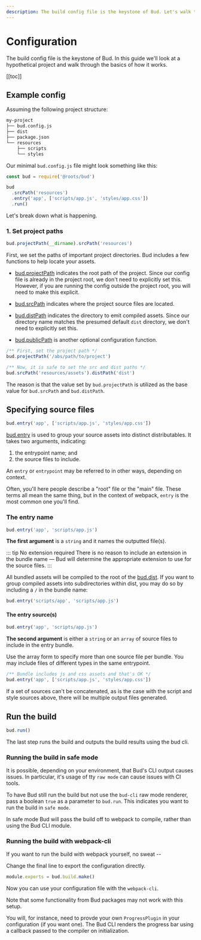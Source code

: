 ```yaml
---
description: The build config file is the keystone of Bud. Let's walk through a simple example.
---
```


# Configuration

The build config file is the keystone of Bud. In this guide we'll look at a
hypothetical project and walk through the basics of how it works.

[[toc]]

## Example config

Assuming the following project structure:

```sh
my-project
├── bud.config.js
├── dist
├── package.json
└── resources
    ├── scripts
    └── styles
```

Our minimal `bud.config.js` file might look something like this:

```js
const bud = require('@roots/bud')

bud
  .srcPath('resources')
  .entry('app', ['scripts/app.js', 'styles/app.css'])
  .run()
```

Let's break down what is happening.

### 1. Set project paths

```js
bud.projectPath(__dirname).srcPath('resources')
```

First, we set the paths of important project directories. Bud includes a few
functions to help locate your assets.

- [bud.projectPath](config-projectPath.md) indicates the root path of the project.
  Since our config file is already in the project root, we don't need to
  explicitly set this. However, if you are running the config outside the project
  root, you will need to make this explicit.

- [bud.srcPath](config-srcPath.md) indicates where the project source files are located.

- [bud.distPath](config-distPath.md) indicates the directory to emit compiled
  assets. Since our directory name matches the presumed default `dist` directory,
  we don't need to explicitly set this.

- [bud.publicPath](config-publicPath.md) is another optional configuration function.

```js
/** First, set the project path */
bud.projectPath('/abs/path/to/project')

/** Now, it is safe to set the src and dist paths */
bud.srcPath('resources/assets').distPath('dist')
```

The reason is that the value set by `bud.projectPath` is utilized as the base value for `bud.srcPath` and `bud.distPath`.

## Specifying source files

```js
bud.entry('app', ['scripts/app.js', 'styles/app.css'])
```

[bud.entry](config-entry.md) is used to group your source
assets into distinct distributables. It takes two arguments, indicating:

1. the entrypoint name; and
2. the source files to include.

An `entry` or `entrypoint` may be referred to in other ways, depending on context.

Often, you'll here people describe a "root" file or the "main" file. These terms all mean the same thing, but in the context of webpack, `entry` is the most common one you'll find.

### The entry name

```js
bud.entry('app', 'scripts/app.js')
```

**The first argument** is a `string` and it names the outputted file(s).

::: tip No extension required
There is no reason to include an extension in the bundle name &mdash; Bud will
determine the appropriate extension to use for the source files.
:::

All bundled assets will be compiled to the root of the [bud.dist](/config-dist.md).
If you want to group compiled assets into subdirectories within dist, you may
do so by including a `/` in the bundle name:

```js
bud.entry('scripts/app', 'scripts/app.js')
```

#### The entry source(s)

```js
bud.entry('app', 'scripts/app.js')
```

**The second argument** is either a `string` or an `array` of source files
to include in the entry bundle.

Use the array form to specify more than one source file per bundle. You may
include files of different types in the same entrypoint.

```js
/** Bundle includes js and css assets and that's OK */
bud.entry('app', ['scripts/app.js', 'styles/app.css'])
```

If a set of sources can't be concatenated, as is the case with the script and
style sources above, there will be multiple output files generated.

## Run the build

```js
bud.run()
```

The last step runs the build and outputs the build results using the bud cli.

### Running the build in safe mode

It is possible, depending on your environment, that Bud's CLI output causes issues. In particular, it's usage of tty `raw mode` can cause issues with CI tools.

To have Bud still run the build but not use the `bud-cli` raw mode renderer, pass a boolean `true` as a parameter to `bud.run`. This indicates you want to run the build in `safe mode`.

In safe mode Bud will pass the build off to webpack to compile, rather than using the Bud CLI module.

### Running the build with webpack-cli

If you want to run the build with webpack yourself, no sweat --

Change the final line to export the configuration directly.

```js
module.exports = bud.build.make()
```

Now you can use your configuration file with the `webpack-cli`.

Note that some functionality from Bud packages may not work with this setup.

You will, for instance, need to provde your own `ProgressPlugin` in your
configuration (if you want one). The Bud CLI renders the progress bar using a
callback passed to the compiler on initialization.
